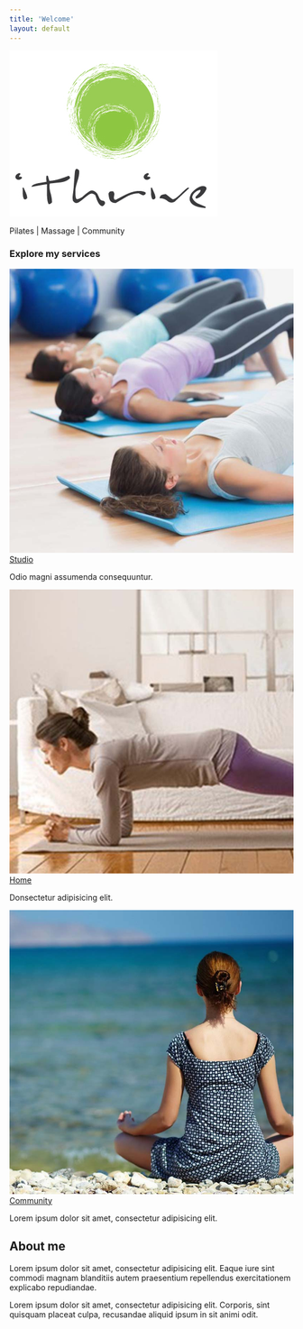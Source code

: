 ```yaml
---
title: 'Welcome'
layout: default
---
```


<section class="section section-product">
	<div class="container">
		<div class="row">
			<div class="col-sm-4 col-sm-offset-4">
				<img src="/images/ithrive-logo.jpg" alt="" class="img-responsive" />
				<p class="tagline">Pilates | Massage | Community</p><!-- .tagline -->
			</div><!-- .col-sm-4 col-sm-offset-4 -->
		</div><!-- .row -->
		<div class="row">
			<div class="col-sm-12">
				<div class="product_services">
					<h3>Explore my services</h3>
					<div class="servicePreview">
						<a href="/studio">
							<img src="/images/service-studio.jpg" alt="" />
							<div class="service_name">Studio</div><!-- .service_name -->
						</a><!-- .service -->
						<p>Odio magni assumenda consequuntur.</p>
					</div><!-- .service -->
					<div class="servicePreview">
						<a href="/home">
							<img src="/images/service-home.jpg" alt="" />
							<div class="service_name">Home</div><!-- .service_name -->
						</a><!-- .service -->
						<p>Donsectetur adipisicing elit.</p>
					</div><!-- .service -->
					<div class="servicePreview">
						<a href="/community">
							<img src="/images/service-community.jpg" alt="" />
							<div class="service_name">Community</div><!-- .service_name -->
						</a><!-- .service -->
						<p>Lorem ipsum dolor sit amet, consectetur adipisicing elit.</p>
					</div><!-- .service -->
				</div>
			</div><!-- .col-sm-12 -->
		</div><!-- .row -->
	</div><!-- .container -->
</section><!-- .section -->

<section class="section section-aboutMe">
	<div class="layer layer-img b-lazy" data-src="/images/laura-desert.jpg"></div><!-- .layer layer-img -->
	<div class="container">
		<div class="row col-sm-4">
			<h1>About me</h1>
			<p>Lorem ipsum dolor sit amet, consectetur adipisicing elit. Eaque iure sint commodi magnam blanditiis autem praesentium repellendus exercitationem explicabo repudiandae.</p>
			<p>Lorem ipsum dolor sit amet, consectetur adipisicing elit. Corporis, sint quisquam placeat culpa, recusandae aliquid ipsum in sit animi odit.</p>
		</div><!-- .row col-sm-8 -->
	</div><!-- .container -->
</section><!-- .section section-welcome -->